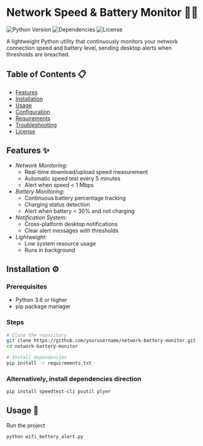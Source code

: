 # Network Speed & Battery Monitor 🔌📶

![Python Version](https://img.shields.io/badge/python-3.6%2B-blue)
![Dependencies](https://img.shields.io/badge/dependencies-3-green)
![License](https://img.shields.io/badge/license-MIT-brightgreen)

A lightweight Python utility that continuously monitors your network connection speed and battery level, sending desktop alerts when thresholds are breached.

## Table of Contents 📋
- [Features](#features-)
- [Installation](#installation-)
- [Usage](#usage-)
- [Configuration](#configuration-)
- [Requirements](#requirements-)
- [Troubleshooting](#troubleshooting-)
- [License](#license-)

## Features ✨
- *Network Monitoring*:
  - Real-time download/upload speed measurement
  - Automatic speed test every 5 minutes
  - Alert when speed < 1 Mbps
- *Battery Monitoring*:
  - Continuous battery percentage tracking
  - Charging status detection
  - Alert when battery < 30% and not charging
- *Notification System*:
  - Cross-platform desktop notifications
  - Clear alert messages with thresholds
- *Lightweight*:
  - Low system resource usage
  - Runs in background

## Installation ⚙

### Prerequisites
- Python 3.6 or higher
- pip package manager

### Steps
```bash
# Clone the repository
git clone https://github.com/yourusername/network-battery-monitor.git
cd network-battery-monitor

# Install dependencies
pip install -r requirements.txt
```

### Alternatively, install dependencies direction
```bash
pip install speedtest-cli psutil plyer
```
## Usage 🚀
Run the project
```bash
python wifi_bettery_alert.py
```
